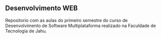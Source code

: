## Desenvolvimento WEB
Repositorio com as aulas do primeiro semestre do curso de Desenvolvimento de Software Multiplataforma realizado na Faculdade de Tecnologia de Jahu.
